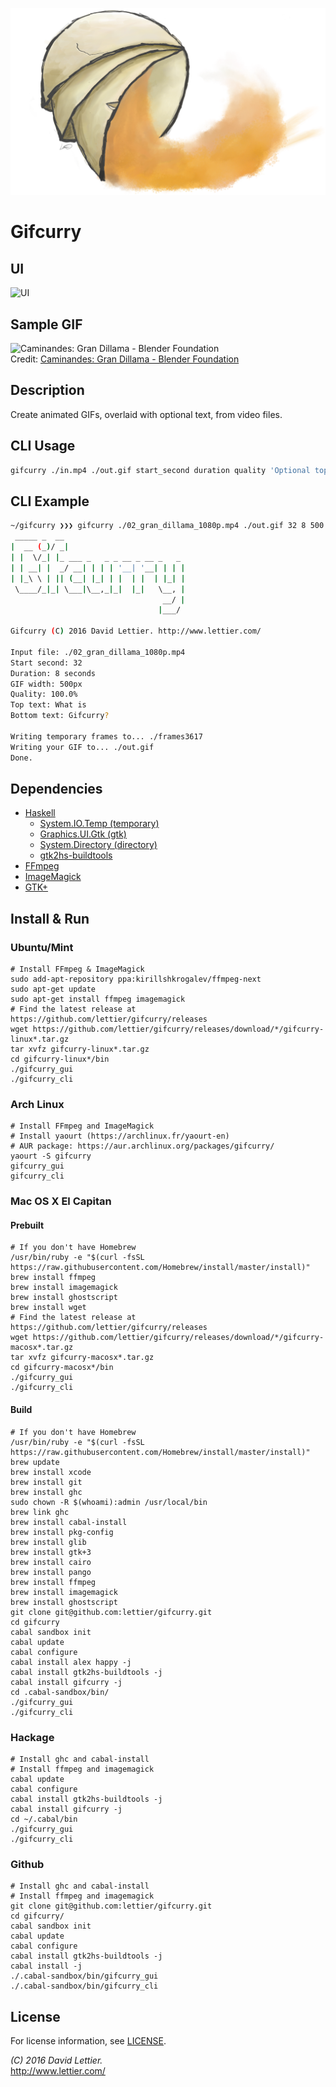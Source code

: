 ![Gifcurry](logo.png)

# Gifcurry

## UI

![UI](ui.gif)

## Sample GIF

![Caminandes: Gran Dillama - Blender Foundation](sample.gif)  
Credit: [Caminandes: Gran Dillama - Blender Foundation](http://www.caminandes.com/)

## Description

Create animated GIFs, overlaid with optional text, from video files.

## CLI Usage

```bash
gifcurry ./in.mp4 ./out.gif start_second duration quality 'Optional top text.' 'Optional bottom text.'
```

## CLI Example

```Bash
~/gifcurry ❯❯❯ gifcurry ./02_gran_dillama_1080p.mp4 ./out.gif 32 8 500 100 'What is' 'Gifcurry?'
 _____ _  __                           
|  __ (_)/ _|                          
| |  \/_| |_ ___ _   _ _ __ _ __ _   _ 
| | __| |  _/ __| | | | '__| '__| | | |
| |_\ \ | || (__| |_| | |  | |  | |_| |
 \____/_|_| \___|\__,_|_|  |_|   \__, |
                                  __/ |
                                 |___/ 

Gifcurry (C) 2016 David Lettier. http://www.lettier.com/

Input file: ./02_gran_dillama_1080p.mp4
Start second: 32
Duration: 8 seconds
GIF width: 500px
Quality: 100.0%
Top text: What is
Bottom text: Gifcurry?

Writing temporary frames to... ./frames3617
Writing your GIF to... ./out.gif
Done.
```

## Dependencies

* [Haskell](https://www.haskell.org/platform/)
  * [System.IO.Temp (temporary)](https://hackage.haskell.org/package/temporary)
  * [Graphics.UI.Gtk (gtk)](https://hackage.haskell.org/package/gtk3)
  * [System.Directory (directory)](https://hackage.haskell.org/package/directory)
  * [gtk2hs-buildtools](https://hackage.haskell.org/package/gtk2hs-buildtools)
* [FFmpeg](https://www.ffmpeg.org/download.html)
* [ImageMagick](http://www.imagemagick.org/script/download.php)
* [GTK+](http://www.gtk.org/download/index.php)

## Install & Run

### Ubuntu/Mint

```
# Install FFmpeg & ImageMagick
sudo add-apt-repository ppa:kirillshkrogalev/ffmpeg-next
sudo apt-get update
sudo apt-get install ffmpeg imagemagick
# Find the latest release at https://github.com/lettier/gifcurry/releases
wget https://github.com/lettier/gifcurry/releases/download/*/gifcurry-linux*.tar.gz
tar xvfz gifcurry-linux*.tar.gz
cd gifcurry-linux*/bin
./gifcurry_gui
./gifcurry_cli
```

### Arch Linux

```
# Install FFmpeg and ImageMagick
# Install yaourt (https://archlinux.fr/yaourt-en)
# AUR package: https://aur.archlinux.org/packages/gifcurry/
yaourt -S gifcurry
gifcurry_gui
gifcurry_cli
```

### Mac OS X El Capitan

#### Prebuilt

```
# If you don't have Homebrew
/usr/bin/ruby -e "$(curl -fsSL https://raw.githubusercontent.com/Homebrew/install/master/install)"
brew install ffmpeg
brew install imagemagick
brew install ghostscript
brew install wget
# Find the latest release at https://github.com/lettier/gifcurry/releases
wget https://github.com/lettier/gifcurry/releases/download/*/gifcurry-macosx*.tar.gz
tar xvfz gifcurry-macosx*.tar.gz
cd gifcurry-macosx*/bin
./gifcurry_gui
./gifcurry_cli
```

#### Build

```
# If you don't have Homebrew
/usr/bin/ruby -e "$(curl -fsSL https://raw.githubusercontent.com/Homebrew/install/master/install)"
brew update
brew install xcode
brew install git
brew install ghc
sudo chown -R $(whoami):admin /usr/local/bin
brew link ghc
brew install cabal-install
brew install pkg-config
brew install glib
brew install gtk+3
brew install cairo
brew install pango
brew install ffmpeg
brew install imagemagick
brew install ghostscript
git clone git@github.com:lettier/gifcurry.git
cd gifcurry
cabal sandbox init
cabal update
cabal configure
cabal install alex happy -j
cabal install gtk2hs-buildtools -j
cabal install gifcurry -j
cd .cabal-sandbox/bin/
./gifcurry_gui
./gifcurry_cli
```

### Hackage

```
# Install ghc and cabal-install
# Install ffmpeg and imagemagick
cabal update
cabal configure
cabal install gtk2hs-buildtools -j
cabal install gifcurry -j
cd ~/.cabal/bin
./gifcurry_gui
./gifcurry_cli
```

### Github

```
# Install ghc and cabal-install
# Install ffmpeg and imagemagick
git clone git@github.com:lettier/gifcurry.git
cd gifcurry/
cabal sandbox init
cabal update
cabal configure
cabal install gtk2hs-buildtools -j
cabal install -j
./.cabal-sandbox/bin/gifcurry_gui
./.cabal-sandbox/bin/gifcurry_cli
```

## License

For license information, see [LICENSE](LICENSE).

_(C) 2016 David Lettier._  
http://www.lettier.com/

